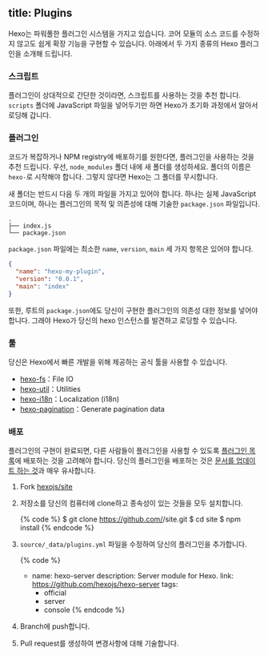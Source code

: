 title: Plugins
---
Hexo는 파워풀한 플러그인 시스템을 가지고 있습니다. 코어 모듈의 소스 코드를 수정하지 않고도 쉽게 확장 기능을 구현할 수 있습니다. 아래에서 두 가지 종류의 Hexo 플러그인을 소개해 드립니다.

### 스크립트

플러그인이 상대적으로 간단한 것이라면, 스크립트를 사용하는 것을 추천 합니다. `scripts` 폴더에 JavaScript 파일을 넣어두기만 하면 Hexo가 초기화 과정에서 알아서 로딩해 갑니다.

### 플러그인

코드가 복잡하거나 NPM registry에 배포하기를 원한다면, 플러그인을 사용하는 것을 추천 드립니다. 우선, `node_modules` 폴더 내에 새 폴더를 생성하세요. 폴더의 이름은 `hexo-`로 시작해야 합니다. 그렇지 않다면 Hexo는 그 폴더를 무시합니다.

새 폴더는 반드시 다음 두 개의 파일을 가지고 있어야 합니다. 하나는 실제 JavaScript 코드이며, 하나는 플러그인의 목적 및 의존성에 대해 기술한 `package.json` 파일입니다.

``` plain
.
├── index.js
└── package.json
```

`package.json` 파일에는 최소한 `name`, `version`, `main` 세 가지 항목은 있어야 합니다.

``` json package.json
{
  "name": "hexo-my-plugin",
  "version": "0.0.1",
  "main": "index"
}
```

또한, 루트의 `package.json`에도 당신이 구현한 플러그인의 의존성 대한 정보를 넣어야 합니다. 그래야 Hexo가 당신의 hexo 인스턴스를 발견하고 로딩할 수 있습니다.

### 툴

당신은 Hexo에서 빠른 개발을 위해 제공하는 공식 툴을 사용할 수 있습니다.

- [hexo-fs]：File IO
- [hexo-util]：Utilities
- [hexo-i18n]：Localization (i18n)
- [hexo-pagination]：Generate pagination data

### 배포

플러그인의 구현이 완료되면, 다른 사람들이 플러그인을 사용할 수 있도록 [플러그인 목록](/plugins)에 배포하는 것을 고려해야 합니다. 당신의 플러그인을 배포하는 것은 [문서를 업데이트 하는 것](contributing.html#Updating_Documentation)과 매우 유사합니다.

1. Fork [hexojs/site]
2. 저장소를 당신의 컴퓨터에 clone하고 종속성이 있는 것들을 모두 설치합니다.

    {% code %}
    $ git clone https://github.com/<username>/site.git
    $ cd site
    $ npm install
    {% endcode %}

3. `source/_data/plugins.yml` 파일을 수정하여 당신의 플러그인을 추가합니다.

    {% code %}
    - name: hexo-server
      description: Server module for Hexo.
      link: https://github.com/hexojs/hexo-server
      tags:
        - official
        - server
        - console
    {% endcode %}

4. Branch에 push합니다.
5. Pull request를 생성하여 변경사항에 대해 기술합니다.

[hexo-fs]: https://github.com/hexojs/hexo-fs
[hexo-util]: https://github.com/hexojs/hexo-util
[hexo-i18n]: https://github.com/hexojs/hexo-i18n
[hexo-pagination]: https://github.com/hexojs/hexo-pagination
[hexojs/site]: https://github.com/hexojs/site
